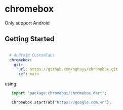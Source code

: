 # chromebox
 Only support Android
## Getting Started

```yaml

  # Android CustomTabs
  chromebox:
    git:
      url: https://github.com/nghuyy/chromebox.git
      ref: main
```

 using:
 ```dart
    import 'package:chromebox/chromebox.dart';

    Chromebox.startTab("https://google.com.vn");
 ```
